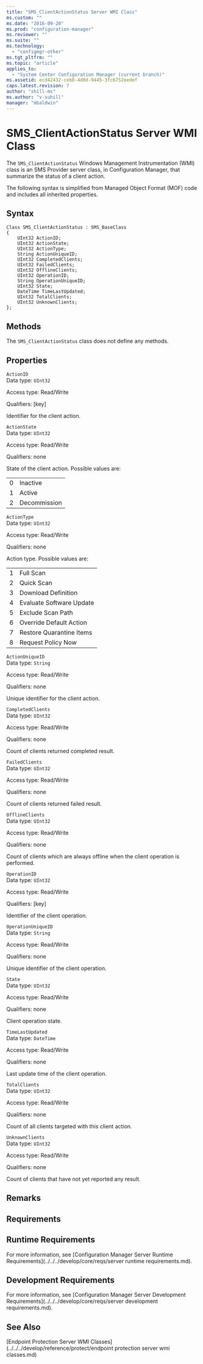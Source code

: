 ```yaml
---
title: "SMS_ClientActionStatus Server WMI Class"
ms.custom: ""
ms.date: "2016-09-20"
ms.prod: "configuration-manager"
ms.reviewer: ""
ms.suite: ""
ms.technology: 
  - "configmgr-other"
ms.tgt_pltfrm: ""
ms.topic: "article"
applies_to: 
  - "System Center Configuration Manager (current branch)"
ms.assetid: ecd42432-ceb8-4d0d-9445-3fc6752eedef
caps.latest.revision: 7
author: "shill-ms"
ms.author: "v-suhill"
manager: "mbaldwin"
---
```

# SMS_ClientActionStatus Server WMI Class
The `SMS_ClientActionStatus` Windows Management Instrumentation (WMI) class is an SMS Provider server class, in Configuration Manager, that summarize the status of a client action.  
  
 The following syntax is simplified from Managed Object Format (MOF) code and includes all inherited properties.  
  
## Syntax  
  
```  
Class SMS_ClientActionStatus : SMS_BaseClass  
{  
    UInt32 ActionID;  
    UInt32 ActionState;  
    UInt32 ActionType;  
    String ActionUniqueID;  
    UInt32 CompletedClients;  
    UInt32 FailedClients;  
    UInt32 OfflineClients;  
    UInt32 OperationID;  
    String OperationUniqueID;  
    UInt32 State;  
    DateTime TimeLastUpdated;  
    UInt32 TotalClients;  
    UInt32 UnknownClients;  
};  
```  
  
## Methods  
 The `SMS_ClientActionStatus` class does not define any methods.  
  
## Properties  
 `ActionID`  
 Data type: `UInt32`  
  
 Access type: Read/Write  
  
 Qualifiers: [key]  
  
 Identifier for the client action.  
  
 `ActionState`  
 Data type: `UInt32`  
  
 Access type: Read/Write  
  
 Qualifiers: none  
  
 State of the client action.  Possible values are:  
  
|||  
|-|-|  
|0|Inactive|  
|1|Active|  
|2|Decommission|  
  
 `ActionType`  
 Data type: `UInt32`  
  
 Access type: Read/Write  
  
 Qualifiers: none  
  
 Action type. Possible values are:  
  
|||  
|-|-|  
|1|Full Scan|  
|2|Quick Scan|  
|3|Download Definition|  
|4|Evaluate Software Update|  
|5|Exclude Scan Path|  
|6|Override Default Action|  
|7|Restore Quarantine Items|  
|8|Request Policy Now|  
  
 `ActionUniqueID`  
 Data type: `String`  
  
 Access type: Read/Write  
  
 Qualifiers: none  
  
 Unique identifier for the client action.  
  
 `CompletedClients`  
 Data type: `UInt32`  
  
 Access type: Read/Write  
  
 Qualifiers: none  
  
 Count of clients returned completed result.  
  
 `FailedClients`  
 Data type: `UInt32`  
  
 Access type: Read/Write  
  
 Qualifiers: none  
  
 Count of clients returned failed result.  
  
 `OfflineClients`  
 Data type: `UInt32`  
  
 Access type: Read/Write  
  
 Qualifiers: none  
  
 Count of clients which are always offline when the client operation is performed.  
  
 `OperationID`  
 Data type: `UInt32`  
  
 Access type: Read/Write  
  
 Qualifiers: [key]  
  
 Identifier of the client operation.  
  
 `OperationUniqueID`  
 Data type: `String`  
  
 Access type: Read/Write  
  
 Qualifiers: none  
  
 Unique identifier of the client operation.  
  
 `State`  
 Data type: `UInt32`  
  
 Access type: Read/Write  
  
 Qualifiers: none  
  
 Client operation state.   
  
 `TimeLastUpdated`  
 Data type: `DateTime`  
  
 Access type: Read/Write  
  
 Qualifiers: none  
  
 Last update time of the client operation.  
  
 `TotalClients`  
 Data type: `UInt32`  
  
 Access type: Read/Write  
  
 Qualifiers: none  
  
 Count of all clients targeted with this client action.  
  
 `UnknownClients`  
 Data type: `UInt32`  
  
 Access type: Read/Write  
  
 Qualifiers: none  
  
 Count of clients that have not yet reported any result.  
  
## Remarks  
  
## Requirements  
  
## Runtime Requirements  
 For more information, see [Configuration Manager Server Runtime Requirements](../../../develop/core/reqs/server runtime requirements.md).  
  
## Development Requirements  
 For more information, see [Configuration Manager Server Development Requirements](../../../develop/core/reqs/server development requirements.md).  
  
## See Also  
 [Endpoint Protection Server WMI Classes](../../../develop/reference/protect/endpoint protection server wmi classes.md)